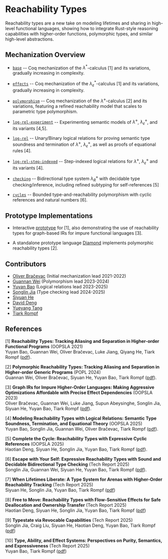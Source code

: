 # Reachability Types

Reachability types are a new take on modeling lifetimes and sharing in high-level functional languages, showing how to integrate Rust-style reasoning capabilities with higher-order functions, polymorphic types, and similar high-level abstractions.

## Mechanization Overview

* [`base`](https://github.com/TiarkRompf/reachability/tree/main/base/) -- Coq mechanization of the $λ^*$-calculus [1] and its variations, gradually increasing in complexity.

* [`effects`](https://github.com/TiarkRompf/reachability/tree/main/effects/) -- Coq mechanization of the $λ_\varepsilon^*$-calculus [1] and its variations, gradually increasing in complexity.

* [`polymorphism`](https://github.com/TiarkRompf/reachability/tree/main/polymorphism/) -- Coq mechanization of the $λ^\diamond$-calculus [2] and its variations, featuring a refined reachability model that scales to parametric type polymorphism.

* [`log-rel-experiment`](./log-rel-experiment/) -- Experimenting semantic models of $λ^\diamond$, $λ_\varepsilon^\diamond$, and its variants [4,5].

* [`log-rel`](./log-rel/) -- Unary/Binary logical relations for proving semantic type soundness and termination of $λ^\diamond$, $λ_\varepsilon^\diamond$, as well as proofs of equational rules [4].

* [`log-rel-step-indexed`](https://github.com/TiarkRompf/reachability/tree/main/log-rel-step-indexed/) -- Step-indexed logical relations for $λ^\diamond$, $λ_\varepsilon^\diamond$ and its variants [4].

* [`checking`](https://github.com/TiarkRompf/reachability/tree/main/checking/) -- Bidirectional type system $\lambda^\diamond_R$ with decidable type checking/inference, including refined subtyping for self-references [5]

* [`cycles`](https://github.com/TiarkRompf/reachability/tree/main/cycles/) -- Bounded type-and-reachability polymorphism with cyclic references and natural numbers [6].

## Prototype Implementations

* Interactive [prototype](http://tiarkrompf.github.io/notes/?/graph-ir/) for [1],
also demonstrating the use of reachability types for graph-based IRs for impure functional languages [3].

* A standalone prototype language [Diamond](https://github.com/Kraks/diamond-lang) implements
polymorphic reachability types [2].

## Contributors

* [Oliver Bračevac](https://bracevac.org) (Initial mechanization lead 2021-2022)
* [Guannan Wei](https://continuation.passing.style) (Polymorphism lead 2023-2024)
* [Yuyan Bao](https://yuyanbao.github.io) (Logical relations lead 2023-2025)
* [Songlin Jia](https://songlinj.github.io) (Type checking lead 2024-2025)
* [Siyuan He](https://sweetsinpackets.github.io)
* [David Deng](https://github.com/PROgram52bc)
* [Yueyang Tang](https://github.com/Emanon42)
* [Tiark Rompf](https://tiarkrompf.github.io)

## References

[1] **Reachability Types: Tracking Aliasing and Separation in Higher-order Functional Programs** (OOPSLA 2021)</br>
Yuyan Bao, Guannan Wei, Oliver Bračevac, Luke Jiang, Qiyang He, Tiark Rompf
([pdf](https://www.cs.purdue.edu/homes/rompf/papers/bao-oopsla21.pdf)).

[2] **Polymorphic Reachability Types: Tracking Aliasing and Separation in Higher-order Generic Programs** (POPL 2024)</br>
Guannan Wei, Oliver Bračevac, Siyuan He, Yuyan Bao, Tiark Rompf
([pdf](https://www.cs.purdue.edu/homes/rompf/papers/wei-popl24.pdf)).

[3] **Graph IRs for Impure Higher-Order Languages: Making Aggressive Optimizations Affordable with Precise Effect Dependencies** (OOPSLA 2023)</br>
Oliver Bračevac, Guannan Wei, Luke Jiang, Supun Abeysinghe, Songlin Jia, Siyuan He, Yuyan Bao, Tiark Rompf
([pdf](https://www.cs.purdue.edu/homes/rompf/papers/bracevac-oopsla23.pdf)).

[4] **Modeling Reachability Types with Logical Relations: Semantic Type Soundness, Termination, and Equational Theory** (OOPSLA 2025)</br>
Yuyan Bao, Songlin Jia, Guannan Wei, Oliver Bračevac, Tiark Rompf
([pdf](https://dl.acm.org/doi/pdf/10.1145/3763116)).

[5] **Complete the Cycle: Reachability Types with Expressive Cyclic References** (OOPSLA 2025) </br>
Haotian Deng, Siyuan He, Songlin Jia, Yuyan Bao, Tiark Rompf
([pdf](https://dl.acm.org/doi/pdf/10.1145/3763172)).

[6] **Escape with Your Self: Expressive Reachability Types with Sound and Decidable Bidirectional Type Checking** (Tech Report 2025)</br>
Songlin Jia, Guannan Wei, Siyuan He, Yuyan Bao, Tiark Rompf
([pdf](https://arxiv.org/pdf/2404.08217.pdf)).

[7] **When Lifetimes Liberate: A Type System for Arenas with Higher-Order Reachability Tracking** (Tech Report 2025)</br>
Siyuan He, Songlin Jia, Yuyan Bao, Tiark Rompf
([pdf](https://arxiv.org/pdf/2509.04253))

[8] **Free to Move: Reachability Types with Flow-Sensitive Effects for Safe Deallocation and Ownership Transfer** (Tech Report 2025)</br>
Haotian Deng, Siyuan He, Songlin Jia, Yuyan Bao, Tiark Rompf
([pdf](https://arxiv.org/pdf/2510.08939))

[9] **Typestate via Revocable Capabilities**  (Tech Report 2025)</br>
Songlin Jia, Craig Liu, Siyuan He, Haotian Deng, Yuyan Bao, Tiark Rompf
([pdf](https://arxiv.org/pdf/2510.08889))

[10] **Type, Ability, and Effect Systems: Perspectives on Purity, Semantics, and Expressiveness** (Tech Report 2025)</br>
Yuyan Bao, Tiark Rompf
([pdf](https://arxiv.org/pdf/2510.07582))



